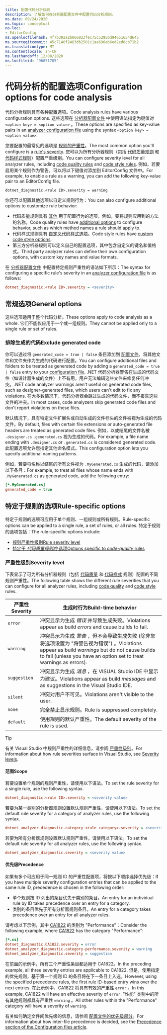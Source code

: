 ```yaml
---
title: 配置代码分析规则
description: 了解如何在分析器配置文件中配置代码分析规则。
ms.date: 09/24/2020
ms.topic: conceptual
no-loc:
- EditorConfig
ms.openlocfilehash: 4f7b392a2b066023fec75c5295bd94651654d645
ms.sourcegitcommit: 45c7148f2483db2501c1aa696ab6ed2ed8cb71b2
ms.translationtype: MT
ms.contentlocale: zh-CN
ms.lasthandoff: 12/08/2020
ms.locfileid: "96851785"
---
```

# <a name="configuration-options-for-code-analysis"></a><span data-ttu-id="02277-103">代码分析的配置选项</span><span class="sxs-lookup"><span data-stu-id="02277-103">Configuration options for code analysis</span></span>

<span data-ttu-id="02277-104">代码分析规则具有各种配置选项。</span><span class="sxs-lookup"><span data-stu-id="02277-104">Code analysis rules have various configuration options.</span></span> <span data-ttu-id="02277-105">这些选项在 [分析器配置文件](configuration-files.md) 中使用语法指定为键值对 `<option key> = <option value>` 。</span><span class="sxs-lookup"><span data-stu-id="02277-105">These options are specified as key-value pairs in an [analyzer configuration file](configuration-files.md) using the syntax `<option key> = <option value>`.</span></span>

<span data-ttu-id="02277-106">您要配置的最常见的选项是 [规则的严重性](#severity-level)。</span><span class="sxs-lookup"><span data-stu-id="02277-106">The most common option you'll configure is a [rule's severity](#severity-level).</span></span> <span data-ttu-id="02277-107">您可以为所有分析器规则（包括 [代码质量规则](quality-rules/index.md) 和 [代码样式规则](style-rules/index.md)）配置严重级别。</span><span class="sxs-lookup"><span data-stu-id="02277-107">You can configure severity level for all analyzer rules, including [code quality rules](quality-rules/index.md) and [code style rules](style-rules/index.md).</span></span> <span data-ttu-id="02277-108">例如，若要启用某个规则作为警告，可以将以下键值对添加到 EditorConfig 文件中。</span><span class="sxs-lookup"><span data-stu-id="02277-108">For example, to enable a rule as a warning, you can add the following key-value pair to an EditorConfig file.</span></span>

`dotnet_diagnostic.<rule ID>.severity = warning`

<span data-ttu-id="02277-109">你还可以配置其他选项以自定义规则行为：</span><span class="sxs-lookup"><span data-stu-id="02277-109">You can also configure additional options to customize rule behavior:</span></span>

- <span data-ttu-id="02277-110">代码质量规则具有 [其他](code-quality-rule-options.md) 用于配置行为的选项，例如，要将规则应用到的方法的名称。</span><span class="sxs-lookup"><span data-stu-id="02277-110">Code quality rules have [additional options](code-quality-rule-options.md) to configure behavior, such as which method names a rule should apply to.</span></span>
- <span data-ttu-id="02277-111">代码样式规则具有 [自定义代码样式选项](code-style-rule-options.md)。</span><span class="sxs-lookup"><span data-stu-id="02277-111">Code style rules have [custom code style options](code-style-rule-options.md).</span></span>
- <span data-ttu-id="02277-112">第三方分析器规则可以定义自己的配置选项，其中包含自定义的键名和值格式。</span><span class="sxs-lookup"><span data-stu-id="02277-112">Third party analyzer rules can define their own configuration options, with custom key names and value formats.</span></span>

<span data-ttu-id="02277-113">在 [分析器配置文件](configuration-files.md) 中配置特定规则严重性的语法如下所示：</span><span class="sxs-lookup"><span data-stu-id="02277-113">The syntax for configuring a specific rule's severity in an [analyzer configuration file](configuration-files.md) is as follows:</span></span>

```ini
dotnet_diagnostic.<rule ID>.severity = <severity>
```

## <a name="general-options"></a><span data-ttu-id="02277-114">常规选项</span><span class="sxs-lookup"><span data-stu-id="02277-114">General options</span></span>

<span data-ttu-id="02277-115">这些选项适用于整个代码分析。</span><span class="sxs-lookup"><span data-stu-id="02277-115">These options apply to code analysis as a whole.</span></span> <span data-ttu-id="02277-116">它们不能仅应用于一个或一组规则。</span><span class="sxs-lookup"><span data-stu-id="02277-116">They cannot be applied only to a single rule or set of rules.</span></span>

### <a name="exclude-generated-code"></a><span data-ttu-id="02277-117">排除生成的代码</span><span class="sxs-lookup"><span data-stu-id="02277-117">Exclude generated code</span></span>

<span data-ttu-id="02277-118">你可以通过将 `generated_code = true | false` 条目添加到 [配置文件](configuration-files.md)，将其他文件和文件夹作为生成的代码进行配置。</span><span class="sxs-lookup"><span data-stu-id="02277-118">You can configure additional files and folders to be treated as generated code by adding a `generated_code = true | false` entry to your [configuration file](configuration-files.md).</span></span> <span data-ttu-id="02277-119">.NET 代码分析器警告在生成的代码文件（如设计器生成的文件）上不有用，用户无法编辑这些文件来修复任何冲突。</span><span class="sxs-lookup"><span data-stu-id="02277-119">.NET code analyzer warnings aren't useful on generated code files, such as designer-generated files, which users can't edit to fix any violations.</span></span> <span data-ttu-id="02277-120">在大多数情况下，代码分析器会跳过生成的代码文件，而不报告这些文件的冲突。</span><span class="sxs-lookup"><span data-stu-id="02277-120">In most cases, code analyzers skip generated code files and don't report violations on these files.</span></span>

<span data-ttu-id="02277-121">默认情况下，具有特定文件扩展名或自动生成的文件标头的文件被视为生成的代码文件。</span><span class="sxs-lookup"><span data-stu-id="02277-121">By default, files with certain file extensions or auto-generated file headers are treated as generated code files.</span></span> <span data-ttu-id="02277-122">例如，以或结尾的文件名被 `.designer.cs` `.generated.cs` 视为生成的代码。</span><span class="sxs-lookup"><span data-stu-id="02277-122">For example, a file name ending with `.designer.cs` or `.generated.cs` is considered generated code.</span></span> <span data-ttu-id="02277-123">此配置选项允许您指定其他命名模式。</span><span class="sxs-lookup"><span data-stu-id="02277-123">This configuration option lets you specify additional naming patterns.</span></span>

<span data-ttu-id="02277-124">例如，若要将名称以结尾的所有文件视为 `.MyGenerated.cs` 生成的代码，请添加以下条目：</span><span class="sxs-lookup"><span data-stu-id="02277-124">For example, to treat all files whose name ends with `.MyGenerated.cs` as generated code, add the following entry:</span></span>

```ini
[*.MyGenerated.cs]
generated_code = true
```

## <a name="rule-specific-options"></a><span data-ttu-id="02277-125">特定于规则的选项</span><span class="sxs-lookup"><span data-stu-id="02277-125">Rule-specific options</span></span>

<span data-ttu-id="02277-126">特定于规则的选项可应用于单个规则、一组规则或所有规则。</span><span class="sxs-lookup"><span data-stu-id="02277-126">Rule-specific options can be applied to a single rule, a set of rules, or all rules.</span></span> <span data-ttu-id="02277-127">特定于规则的选项包括：</span><span class="sxs-lookup"><span data-stu-id="02277-127">The rule-specific options include:</span></span>

- [<span data-ttu-id="02277-128">规则严重性级别</span><span class="sxs-lookup"><span data-stu-id="02277-128">Rule severity level</span></span>](#severity-level)
- [<span data-ttu-id="02277-129">特定于 *代码质量规则的* 选项</span><span class="sxs-lookup"><span data-stu-id="02277-129">Options specific to *code-quality* rules</span></span>](code-quality-rule-options.md)

### <a name="severity-level"></a><span data-ttu-id="02277-130">严重性级别</span><span class="sxs-lookup"><span data-stu-id="02277-130">Severity level</span></span>

<span data-ttu-id="02277-131">下表显示了可为所有分析器规则（包括 [代码质量](quality-rules/index.md) 和 [代码样式](style-rules/index.md) 规则）配置的不同规则严重性。</span><span class="sxs-lookup"><span data-stu-id="02277-131">The following table shows the different rule severities that you can configure for all analyzer rules, including [code quality](quality-rules/index.md) and [code style](style-rules/index.md) rules.</span></span>

| <span data-ttu-id="02277-132">严重性</span><span class="sxs-lookup"><span data-stu-id="02277-132">Severity</span></span> | <span data-ttu-id="02277-133">生成时行为</span><span class="sxs-lookup"><span data-stu-id="02277-133">Build-time behavior</span></span> |
|-|-|
| `error` | <span data-ttu-id="02277-134">冲突显示为生成 *错误* 并导致生成失败。</span><span class="sxs-lookup"><span data-stu-id="02277-134">Violations appear as build *errors* and cause builds to fail.</span></span>|
| `warning` | <span data-ttu-id="02277-135">冲突显示为生成 *警告* ，但不会导致生成失败 (除非您将选项设置为 "将警告视为错误") 。</span><span class="sxs-lookup"><span data-stu-id="02277-135">Violations appear as build *warnings* but do not cause builds to fail (unless you have an option set to treat warnings as errors).</span></span> |
| `suggestion` | <span data-ttu-id="02277-136">冲突显示为生成 *消息* ，在 VISUAL Studio IDE 中显示为建议。</span><span class="sxs-lookup"><span data-stu-id="02277-136">Violations appear as build *messages* and as suggestions in the Visual Studio IDE.</span></span> |
| `silent` | <span data-ttu-id="02277-137">冲突对用户不可见。</span><span class="sxs-lookup"><span data-stu-id="02277-137">Violations aren't visible to the user.</span></span> |
| `none` | <span data-ttu-id="02277-138">完全禁止显示规则。</span><span class="sxs-lookup"><span data-stu-id="02277-138">Rule is suppressed completely.</span></span> |
| `default` | <span data-ttu-id="02277-139">使用规则的默认严重性。</span><span class="sxs-lookup"><span data-stu-id="02277-139">The default severity of the rule is used.</span></span> |

> [!TIP]
> <span data-ttu-id="02277-140">有关 Visual Studio 中规则严重性的详细信息，请参阅 [严重性级别](/visualstudio/ide/editorconfig-language-conventions#severity-levels)。</span><span class="sxs-lookup"><span data-stu-id="02277-140">For information about how rule severities surface in Visual Studio, see [Severity levels](/visualstudio/ide/editorconfig-language-conventions#severity-levels).</span></span>

#### <a name="scope"></a><span data-ttu-id="02277-141">范围</span><span class="sxs-lookup"><span data-stu-id="02277-141">Scope</span></span>

<span data-ttu-id="02277-142">若要设置单个规则的规则严重性，请使用以下语法。</span><span class="sxs-lookup"><span data-stu-id="02277-142">To set the rule severity for a single rule, use the following syntax.</span></span>

```ini
dotnet_diagnostic.<rule ID>.severity = <severity value>
```

<span data-ttu-id="02277-143">若要为某一类别的分析器规则设置默认规则严重性，请使用以下语法。</span><span class="sxs-lookup"><span data-stu-id="02277-143">To set the default rule severity for a category of analyzer rules, use the following syntax.</span></span>

```ini
dotnet_analyzer_diagnostic.category-<rule category>.severity = <severity value>
```

<span data-ttu-id="02277-144">若要为所有分析器规则设置默认规则严重性，请使用以下语法。</span><span class="sxs-lookup"><span data-stu-id="02277-144">To set the default rule severity for all analyzer rules, use the following syntax.</span></span>

```ini
dotnet_analyzer_diagnostic.severity = <severity value>
```

#### <a name="precedence"></a><span data-ttu-id="02277-145">优先级</span><span class="sxs-lookup"><span data-stu-id="02277-145">Precedence</span></span>

<span data-ttu-id="02277-146">如果有多个可应用于同一规则 ID 的严重性配置项，将按以下顺序选择优先级：</span><span class="sxs-lookup"><span data-stu-id="02277-146">If you have multiple severity configuration entries that can be applied to the same rule ID, precedence is chosen in the following order:</span></span>

- <span data-ttu-id="02277-147">单个规则按 ID 列出的条目优先于类别的条目。</span><span class="sxs-lookup"><span data-stu-id="02277-147">An entry for an individual rule by ID takes precedence over an entry for a category.</span></span>
- <span data-ttu-id="02277-148">类别的条目优先于所有分析器规则条目。</span><span class="sxs-lookup"><span data-stu-id="02277-148">An entry for a category takes precedence over an entry for all analyzer rules.</span></span>

<span data-ttu-id="02277-149">请考虑以下示例，其中 [CA1822](/visualstudio/code-quality/ca1822) 的类别为 "Performance"：</span><span class="sxs-lookup"><span data-stu-id="02277-149">Consider the following example, where [CA1822](/visualstudio/code-quality/ca1822) has the category "Performance":</span></span>

```ini
[*.cs]
dotnet_diagnostic.CA1822.severity = error
dotnet_analyzer_diagnostic.category-performance.severity = warning
dotnet_analyzer_diagnostic.severity = suggestion
```

<span data-ttu-id="02277-150">在前面的示例中，所有三个严重性条目都适用于 CA1822。</span><span class="sxs-lookup"><span data-stu-id="02277-150">In the preceding example, all three severity entries are applicable to CA1822.</span></span> <span data-ttu-id="02277-151">但是，使用指定的优先规则，基于第一个规则 ID 的条目将在下一条目上入选。</span><span class="sxs-lookup"><span data-stu-id="02277-151">However, using the specified precedence rules, the first rule ID-based entry wins over the next entries.</span></span> <span data-ttu-id="02277-152">在此示例中，CA1822 将具有有效的严重性 `error` 。</span><span class="sxs-lookup"><span data-stu-id="02277-152">In this example, CA1822 will have an effective severity of `error`.</span></span> <span data-ttu-id="02277-153">"性能" 类别中的所有其他规则都具有严重性 `warning` 。</span><span class="sxs-lookup"><span data-stu-id="02277-153">All other rules within the "Performance" category will have a severity of `warning`.</span></span>

<span data-ttu-id="02277-154">有关如何确定文件间优先级的信息，请参阅 [配置文件的优先级部分](configuration-files.md#precedence)。</span><span class="sxs-lookup"><span data-stu-id="02277-154">For information about how inter-file precedence is decided, see the [Precedence section of the Configuration files article](configuration-files.md#precedence).</span></span>
